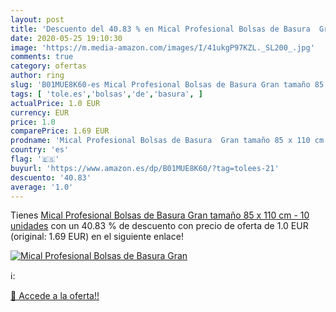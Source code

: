 ```yaml
---
layout: post
title: 'Descuento del 40.83 % en Mical Profesional Bolsas de Basura  Gran'
date: 2020-05-25 19:10:30
image: 'https://m.media-amazon.com/images/I/41ukgP97KZL._SL200_.jpg'
comments: true
category: ofertas
author: ring
slug: 'B01MUE8K60-es Mical Profesional Bolsas de Basura Gran tamaño 85 x 110 cm...'
tags: [ 'tole.es','bolsas','de','basura', ]
actualPrice: 1.0 EUR
currency: EUR
price: 1.0
comparePrice: 1.69 EUR
prodname: 'Mical Profesional Bolsas de Basura  Gran tamaño 85 x 110 cm - 10 unidades'
country: 'es'
flag: '🇪🇸'
buyurl: 'https://www.amazon.es/dp/B01MUE8K60/?tag=tolees-21'
descuento: '40.83'
average: '1.0'
---
```


Tienes [Mical Profesional Bolsas de Basura  Gran tamaño 85 x 110 cm - 10 unidades](https://www.amazon.es/dp/B01MUE8K60/?tag=tolees-21) con un 40.83 % de descuento con precio de oferta de 1.0 EUR (original: 1.69 EUR) en el siguiente enlace!

[![Mical Profesional Bolsas de Basura  Gran](https://m.media-amazon.com/images/I/41ukgP97KZL._SL200_.jpg)](https://www.amazon.es/dp/B01MUE8K60/?tag=tolees-21)

ℹ️:


[🛒 Accede a la oferta!!](https://www.amazon.es/dp/B01MUE8K60/?tag=tolees-21)
